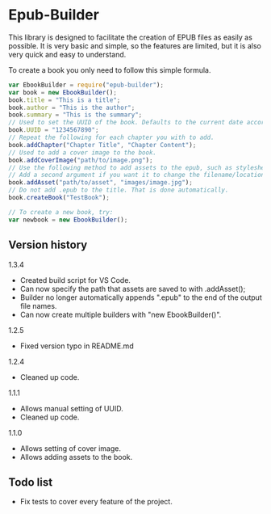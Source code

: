 Epub-Builder
==============

This library is designed to facilitate the creation of EPUB files as easily as possible. It is very basic and simple, so the features are limited, but it is also very quick and easy to understand.

To create a book you only need to follow this simple formula.

``` js
var EbookBuilder = require("epub-builder");
var book = new EbookBuilder();
book.title = "This is a title";
book.author = "This is the author";
book.summary = "This is the summary";
// Used to set the UUID of the book. Defaults to the current date according to the system's calendar if not set.
book.UUID = "1234567890";
// Repeat the following for each chapter you with to add.
book.addChapter("Chapter Title", "Chapter Content");
// Used to add a cover image to the book.
book.addCoverImage("path/to/image.png");
// Use the following method to add assets to the epub, such as stylesheets or images.
// Add a second argument if you want it to change the filename/location in the file.
book.addAsset("path/to/asset", "images/image.jpg");
// Do not add .epub to the title. That is done automatically.
book.createBook("TestBook");

// To create a new book, try:
var newbook = new EbookBuilder();
```

Version history
---------------

1.3.4
- Created build script for VS Code.
- Can now specify the path that assets are saved to with .addAsset();
- Builder no longer automatically appends ".epub" to the end of the output file names.
- Can now create multiple builders with "new EbookBuilder()".

1.2.5
- Fixed version typo in README.md

1.2.4
- Cleaned up code.

1.1.1
- Allows manual setting of UUID.
- Cleaned up code.

1.1.0
- Allows setting of cover image.
- Allows adding assets to the book.



Todo list
---------
- Fix tests to cover every feature of the project.
